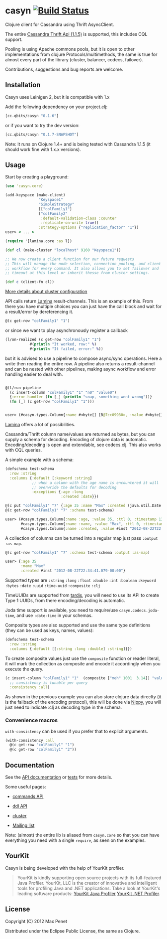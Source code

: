 # casyn [![Build Status](https://secure.travis-ci.org/mpenet/casyn.png?branch=master)](http://travis-ci.org/mpenet/casyn)

Clojure client for Cassandra using Thrift AsyncClient.

The entire [Cassandra Thrift Api (1.1.5)](http://wiki.apache.org/cassandra/API) is
supported, this includes CQL support.

Pooling is using Apache commons pools, but it is open to other
implementations from clojure Protocols/multimethods, the same is true for almost
every part of the library (cluster, balancer, codecs, failover).

Contributions, suggestions and bug reports  are welcome.


## Installation

Casyn uses Leinigen 2, but it is compatible with 1.x

Add the following dependency on your project.clj:

```clojure
[cc.qbits/casyn "0.1.6"]
```

or if you want to try the dev version:

```clojure
[cc.qbits/casyn "0.1.7-SNAPSHOT"]
```

Note: It runs on Clojure 1.4+ and is being tested with Cassandra 1.1.5
(it should work fine with 1.x.x versions).

## Usage

Start by creating a playground:

```clojure
(use 'casyn.core)

(add-keyspace (make-client)
               "Keyspace1"
               "SimpleStrategy"
               [["colFamily1"]
               ["colFamily2"
                :default-validation-class :counter
                :replicate-on-write true]]
               :strategy-options {"replication_factor" "1"})
user> < ... >
```

```clojure
(require '[lamina.core :as l])

(def cl (make-cluster "localhost" 9160 "Keyspace1"))

;; We now create a client function for our future requests
;; This will manage the node selection, connection pooling, and client
;; workflow for every command. It also allows you to set failover and
;; timeout at this level or inherit thesse from cluster settings.

(def c (client-fn cl))
```

[More details about cluster configuration](http://mpenet.github.com/casyn/casyn.cluster.core.html)

API calls return [Lamina](https://github.com/ztellman/lamina) result-channels.
This is an example of this. From there you have multiple choices
you can just have the call block and wait for a result/error by dereferencing it.

```clojure
@(c get-row "colFamily1" "1")
```

or since we want to play asynchronously register a callback

```clojure
(l/on-realized (c get-row "colFamily1" "1")
           #(println "It worked, row:" %)
           #(println "It failed, error:" %))
```

but it is advised to  use a pipeline to compose async/sync operations.
Here a write then reading the entire row.
A pipeline also returns a result-channel and can be nested with other
pipelines, making async workflow and error handling easier to deal with.

```clojure

@(l/run-pipeline
  (c insert-column "colFamily1" "1" "n0" "value0")
  {:error-handler (fn [_] (println "snap, something went wrong"))}
  (fn [_] (c get-row "colFamily1" "1")))


user> (#casyn.types.Column{:name #<byte[] [B@7cc09980>, :value #<byte[] [B@489de27c>, :ttl 0, :timestamp 1332535710069564})
  ```

[Lamina](https://github.com/ztellman/lamina) offers a lot of possibilities.


Cassandra/Thrift column name/values are returned as bytes, but you can
supply a schema for decoding.
Encoding of clojure data is automatic.
Encoding/decoding is open and extendable, see codecs.clj.
This also works with CQL queries.

A simple example with a schema:

```clojure
(defschema test-schema
  :row :string
  :columns {:default [:keyword :string]
            ;; when a column with the age name is encountered it will
            ;; overwride the defaults for decoding
            :exceptions {:age :long
                         :created :date}})

@(c put "colFamily1" "7" {:age 35 :name "Max" :created (java.util.Date.)})
@(c get-row "colFamily1" "7" :schema test-schema)

user> (#casyn.types.Column{:name :age, :value 35, :ttl 0, :timestamp 1332536503948650}
       #casyn.types.Column{:name :name, :value "Max", :ttl 0, :timestamp 1332536503948652})
       #casyn.types.Column{:name :created, :value #inst "2012-08-22T22:34:41.079-00:00", :ttl 0, :timestamp 1332536503948651}
```

A collection of columns can be turned into a regular map just pass `:output :as-map`.


```clojure
@(c get-row "colFamily1" "7" :schema test-schema :output :as-map)

user> {:age 35
       :name "Max"
       :created #inst "2012-08-22T22:34:41.079-00:00"}
```

Supported types are `:string` `:long`  `:float`  `:double` `:int` `:boolean` `:keyword` `:bytes` `:date` `:uuid` `:time-uuid` `:composite` `:clj`

TimeUUIDs are supported from [tardis](https://github.com/mpenet/tardis), you will need to use its API to create Type 1 UUIDs, from there encoding/decoding is automatic.

Joda time support is available, you need to require/use `casyn.codecs.joda-time`, and use `:date-time` in your schemas.

Composite types are also supported and use the same type definitions
(they can be used as keys, names, values):

```clojure
(defschema test-schema
  :row :string
  :columns {:default [[:string :long :double] :string]}})
```

To create composite values just use the `composite` function or reader literal, it will
mark the collection as composite and encode it accordingly when you execute the
query.

```clojure
(c insert-column "colFamily1" "1"  (composite ["meh" 1001  3.14]) "value0")
  ;; consistency is tunable per query
  :consistency :all)
```

As shown in the previous example you can also store clojure data
direclty (it is the fallback of the encoding protocol), this will be
done via [Nippy](https://github.com/ptaoussanis/nippy), you will just
need to indicate :clj as decoding type in the schema.

### Convenience macros

`with-consistency` can be used if you prefer that to explicit arguments.

```clojure
(with-consistency :all
  @(c get-row "colFamily1" "1")
  @(c get-row "colFamily1" "2"))
 ```

## Documentation

See the [API documentation](http://mpenet.github.com/casyn/) or [tests](https://github.com/mpenet/casyn/blob/master/test/casyn/test/core.clj) for more details.

Some useful pages:

* [commands API](http://mpenet.github.com/casyn/casyn.api.html)

* [ddl API](http://mpenet.github.com/casyn/casyn.ddl.html)

* [cluster](http://mpenet.github.com/casyn/casyn.cluster.core.html)

* [Mailing list](https://groups.google.com/forum/#!forum/casyn)

Note: (almost) the entire lib is aliased from `casyn.core` so that you
can have everything you need with a single `require`, as seen on the examples.

## YourKit

Casyn is being developed with the help of YourKit profiler.

> YourKit is kindly supporting open source projects with its full-featured Java Profiler.
YourKit, LLC is the creator of innovative and intelligent tools for profiling
Java and .NET applications. Take a look at YourKit's leading software products:
[YourKit Java Profiler](http://www.yourkit.com/java/profiler/index.jsp)
[YourKit .NET Profiler](http://www.yourkit.com/.net/profiler/index.jsp).

## License

Copyright (C) 2012 Max Penet

Distributed under the Eclipse Public License, the same as Clojure.
